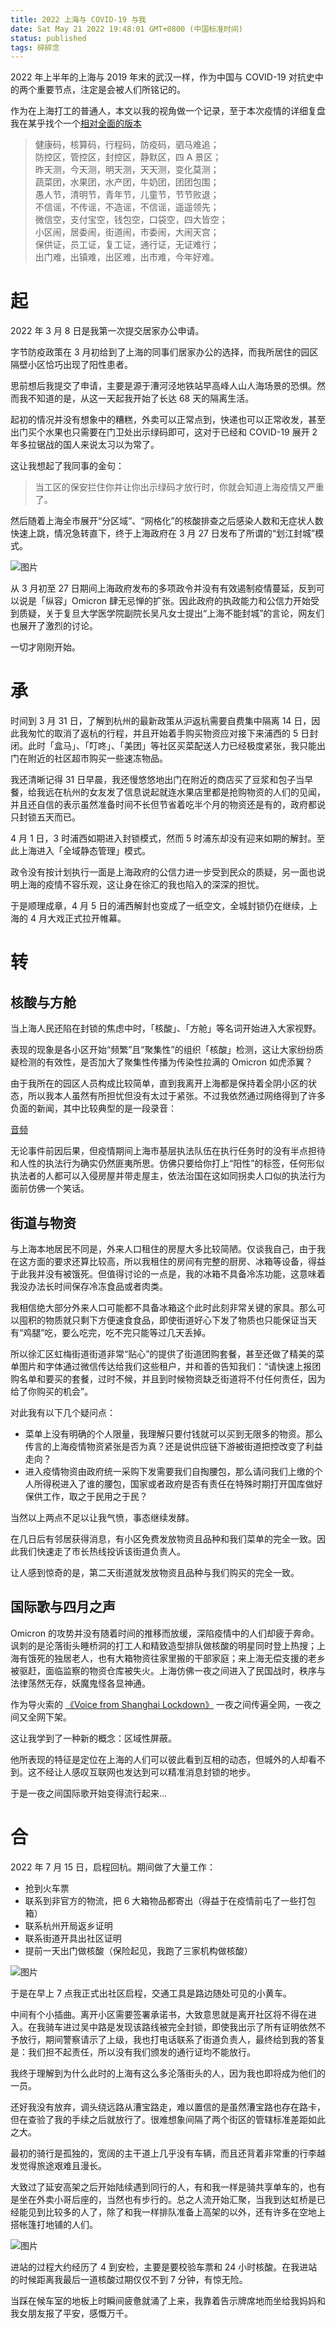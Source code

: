 ```yaml
---
title: 2022 上海与 COVID-19 与我
date: Sat May 21 2022 19:48:01 GMT+0800 (中国标准时间)
status: published
tags: 碎碎念
---
```

2022 年上半年的上海与 2019 年末的武汉一样，作为中国与 COVID-19 对抗史中的两个重要节点，注定是会被人们所铭记的。

作为在上海打工的普通人，本文以我的视角做一个记录，至于本次疫情的详细复盘我在某乎找个一个[相对全面的版本](https://zhuanlan.zhihu.com/p/494521368)

>健康码，核算码，行程码，防疫码，驷马难追；<br>
防控区，管控区，封控区，静默区，四 A 景区；<br>
昨天测，今天测，明天测，天天测，变化莫测；<br>
蔬菜团，水果团，水产团，牛奶团，团团包围；<br>
愚人节，清明节，青年节，儿童节，节节败退；<br>
不信谣，不传谣，不造谣，不信谣，遥遥领先；<br>
微信空，支付宝空，钱包空，口袋空，四大皆空；<br>
小区闹，居委闹，街道闹，市委闹，大闹天宫；<br>
保供证，员工证，复工证，通行证，无证难行；<br>
出门难，出镇难，出区难，出市难，今年好难。

# 起

2022 年 3 月 8 日是我第一次提交居家办公申请。

字节防疫政策在 3 月初给到了上海的同事们居家办公的选择，而我所居住的园区隔壁小区恰巧出现了阳性患者。

思前想后我提交了申请，主要是源于漕河泾地铁站早高峰人山人海场景的恐惧。然而我不知道的是，从这一天起我开始了长达 68 天的隔离生活。

起初的情况并没有想象中的糟糕，外卖可以正常点到，快递也可以正常收发，甚至出门买个水果也只需要在门卫处出示绿码即可，这对于已经和 COVID-19 展开 2 年多拉锯战的国人来说太习以为常了。

这让我想起了我同事的金句：

> 当工区的保安拦住你并让你出示绿码才放行时，你就会知道上海疫情又严重了。

然后随着上海全市展开“分区域”、“网格化”的核酸排查之后感染人数和无症状人数快速上跳，情况急转直下，终于上海政府在 3 月 27 日发布了所谓的“划江封城”模式。

![图片](/images/1b65157a7699cc006a9edc702e058beae240e71b3d6f8ea14f11e41abc2699cd.jpg)

从 3 月初至 27 日期间上海政府发布的多项政令并没有有效遏制疫情蔓延，反到可以说是「纵容」Omicron 肆无忌惮的扩张。因此政府的执政能力和公信力开始受到质疑，关于复旦大学医学院副院长吴凡女士提出“上海不能封城”的言论，网友们也展开了激烈的讨论。

一切才刚刚开始。

# 承

时间到 3 月 31 日，了解到杭州的最新政策从沪返杭需要自费集中隔离 14 日，因此我匆忙的取消了返杭的行程，并且开始着手购买物资应对接下来浦西的 5 日封闭。此时「盒马」、「叮咚」、「美团」等社区买菜配送人力已经极度紧张，我只能出门在附近的社区超市购买一些速冻物品。

我还清晰记得 31 日早晨，我还慢悠悠地出门在附近的商店买了豆浆和包子当早餐，给我远在杭州的女友发了信息说起就连水果店里都是抢购物资的人们的见闻，并且还自信的表示虽然准备时间不长但节省着吃半个月的物资还是有的，政府都说只封锁五天而已。

4 月 1 日，3 时浦西如期进入封锁模式，然而 5 时浦东却没有迎来如期的解封。至此上海进入「全域静态管理」模式。

政令没有按计划执行一面是上海政府的公信力进一步受到民众的质疑，另一面也说明上海的疫情不容乐观，这让身在徐汇的我也陷入的深深的担忧。

于是顺理成章，4 月 5 日的浦西解封也变成了一纸空文，全城封锁仍在继续，上海的 4 月大戏正式拉开帷幕。

# 转

## 核酸与方舱

当上海人民还陷在封锁的焦虑中时，「核酸」、「方舱」等名词开始进入大家视野。

表现的现象是各小区开始“频繁”且“聚集性”的组织「核酸」检测，这让大家纷纷质疑检测的有效性，是否加大了聚集性传播为传染性拉满的 Omicron 如虎添翼？

由于我所在的园区人员构成比较简单，直到我离开上海都是保持着全阴小区的状态，所以我本人虽然有所担忧但没有太过于紧张。不过我依然通过网络得到了许多负面的新闻，其中比较典型的是一段录音：

[音频](/videos/1.mp3)

无论事件前因后果，但疫情期间上海市基层执法队伍在执行任务时的没有半点担待和人性的执法行为确实仍然匪夷所思。仿佛只要给你打上“阳性”的标签，任何形似执法者的人都可以入侵房屋并带走屋主，依法治国在这如同拐卖人口似的执法行为面前仿佛一个笑话。

## 街道与物资

与上海本地居民不同是，外来人口租住的房屋大多比较简陋。仅谈我自己，由于我在这方面的要求还算比较高，所以我租住的房间有完整的厨房、冰箱等设备，得益于此我并没有被饿死。但值得讨论的一点是，我的冰箱不具备冷冻功能，这意味着我没办法长时间保存冷冻食品或者肉类。

我相信绝大部分外来人口可能都不具备冰箱这个此时此刻非常关键的家具。那么可以囤积的物质就只剩下方便速食食品，即使街道好心下发了物质也只能保证当天有“鸡腿”吃，要么吃完，吃不完只能等过几天丢掉。

所以徐汇区虹梅街道街道非常“贴心”的提供了街道团购套餐，甚至还做了精美的菜单图片和字体通过微信传达给我们这些租户，并和善的告知我们：“请快速上报团购名单和要买的套餐，过时不候，并且到时候物资缺乏街道将不付任何责任，因为给了你购买的机会”。

对此我有以下几个疑问点：

* 菜单上没有明确的个人限量，我理解只要付钱就可以买到无限多的物资。那么传言的上海疫情物资紧张是否为真？还是说供应链下游被街道把控改变了利益走向？
* 进入疫情物资由政府统一采购下发需要我们自掏腰包，那么请问我们上缴的个人所得税进入了谁的腰包，国家或者政府是否有责任在特殊时期打开国库做好保供工作，取之于民用之于民？

当然以上两点不足以让我气愤，事态继续发酵。

在几日后有邻居获得消息，有小区免费发放物资且品种和我们菜单的完全一致。因此我们快速走了市长热线投诉该街道负责人。

让人感到惊奇的是，第二天街道就发放物资且品种与我们购买的完全一致。

## 国际歌与四月之声

Omicron 的攻势并没有随着时间的推移而放缓，深陷疫情中的人们却疲于奔命。讽刺的是沦落街头睡桥洞的打工人和精致造型排队做核酸的明星同时登上热搜；上海有饿死的独居老人，也有大箱物资往家里搬的干部家庭；来上海无偿支援的老乡被驱赶，面临监察的物资仓库被失火。上海仿佛一夜之间进入了民国战时，秩序与法律荡然无存，妖魔鬼怪各显神通。

作为导火索的 [《Voice from Shanghai Lockdown》](https://youtu.be/38_thLXNHY8) 一夜之间传遍全网，一夜之间又全网下架。

这让我学到了一种新的概念：区域性屏蔽。

他所表现的特征是定位在上海的人们可以彼此看到互相的动态，但城外的人却看不到。这不经让人感叹互联网也发达到可以精准消息封锁的地步。

于是一夜之间国际歌开始变得流行起来...

# 合

2022 年 7 月 15 日，启程回杭。期间做了大量工作：

* 抢到火车票
* 联系到非官方的物流，把 6 大箱物品都寄出（得益于在疫情前屯了一些打包箱）
* 联系杭州开局返乡证明
* 联系街道开具出社区证明
* 提前一天出门做核酸（保险起见，我跑了三家机构做核酸）

![图片](/images/aa1e239a1a1c38cea1dd35e1dedca783b5312d2b0b83b2ccc89def08c3c9eaa2.jpg)

于是在早上 7 点我正式出社区启程，交通工具是路边随处可见的小黄车。

中间有个小插曲。离开小区需要签署承诺书，大致意思就是离开社区将不得在进入。在我骑车进过吴中路是发现该路线被完全封锁，即使我出示了所有证明依然不予放行，期间警察请示了上级，我也打电话联系了街道负责人，最终给到我的答复是：我们担不起责任，所以没有我们颁发的通行证均不能放行。

我终于理解到为什么此时的上海有这么多沦落街头的人，因为我也即将成为他们的一员。

还好我没有放弃，调头绕远路从漕宝路走，难以置信的是虽然漕宝路也存在路卡，但在查验了我的手续之后就放行了。很难想象间隔了两个街区的管辖标准差距如此之大。

最初的骑行是孤独的，宽阔的主干道上几乎没有车辆，而且还背着非常重的行李越发觉得旅途艰难且漫长。

大致过了延安高架之后开始陆续遇到同行的人，有和我一样是骑共享单车的，也有是坐在外卖小哥后座的，当然也有步行的。总之人流开始汇聚，当我到达虹桥是已经能见到比较多的人了，除了和我一样排队准备上高架的以外，还有许多在空地上搭帐篷打地铺的人们。

![图片](/images/dc756399add1a2a9a98f36b16a06ecb63d43d20c2b97478af28746430aee1ade.jpg)

进站的过程大约经历了 4 到安检，主要是要校验车票和 24 小时核酸。在我进站的时候距离我最后一道核酸过期仅仅不到 7 分钟，有惊无险。

当踩在候车室的地板上时瞬间疲惫就涌了上来，我靠着告示牌席地而坐给我妈妈和我女朋友报了平安，感慨万千。